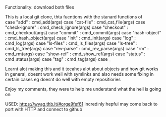 Functionality:
download both files



This is a local git clone, thta fucntions with the stanard functions of  
        case "add"          : cmd_add(args)
        case "cat-file"     : cmd_cat_file(args)
        case "check-ignore" : cmd_check_ignore(args)
        case "checkout"     : cmd_checkout(args)
        case "commit"       : cmd_commit(args)
        case "hash-object"  : cmd_hash_object(args)
        case "init"         : cmd_init(args)
        case "log"          : cmd_log(args)
        case "ls-files"     : cmd_ls_files(args)
        case "ls-tree"      : cmd_ls_tree(args)
        case "rev-parse"    : cmd_rev_parse(args)
        case "rm"           : cmd_rm(args)
        case "show-ref"     : cmd_show_ref(args)
        case "status"       : cmd_status(args)
        case "tag"          : cmd_tag(args)
        case _    


  Learnt alot making this and it tecahes alot about objects and 
  how git works in general, doesnt work well with symlinks and also needs
  some fixing in certain cases
  eg doesnt do well with empty repositiories

  Enjoy my comments, they were to help me understand what the hell is going on
  
   USED: https://wyag.thb.lt/#orge9fef61
   incredinly hepful
   may come back to port with HTTP and connect to github 
   
  
